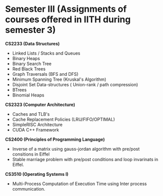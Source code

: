 # Semester III (Assignments of courses offered in IITH during semester 3)

**CS2233 (Data Structures)**
- Linked Lists / Stacks and Queues
- Binary Heaps
- Binary Search Tree
- Red Black Trees
- Graph Traversals (BFS and DFS)
- Minimum Spanning Tree (Kruskal's Algorithm)
- Disjoint Set Data-structures ( Union-rank / path compression)
- BTrees
- Binomial Heaps

**CS2323 (Computer Architecture)**
- Caches and TLB's
- Cache Replacement Policies (LRU/FIFO/OPTIMAL)
- SimpleRISC Architecture
- CUDA C++ Framework

**CS2400 (Principles of Programming Language)**
- Inverse of a matrix using gauss-jordan algorithm with pre/post consitions in Eiffel
- Stable marriage problem with pre/post conditions and loop invarinats in Eiffel.

**CS3510 (Operating Systems I)**
- Multi-Process Computation of Execution Time using Inter process communication.



